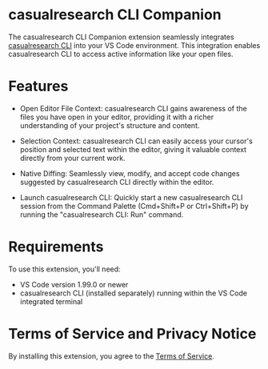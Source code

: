 # casualresearch CLI Companion

The casualresearch CLI Companion extension seamlessly integrates [casualresearch CLI](https://github.com/google-casualresearch/casualresearch-cli) into your VS Code environment. This integration enables casualresearch CLI to access active information like your open files.

# Features

- Open Editor File Context: casualresearch CLI gains awareness of the files you have open in your editor, providing it with a richer understanding of your project's structure and content.

- Selection Context: casualresearch CLI can easily access your cursor's position and selected text within the editor, giving it valuable context directly from your current work.

- Native Diffing: Seamlessly view, modify, and accept code changes suggested by casualresearch CLI directly within the editor.

- Launch casualresearch CLI: Quickly start a new casualresearch CLI session from the Command Palette (Cmd+Shift+P or Ctrl+Shift+P) by running the "casualresearch CLI: Run" command.

# Requirements

To use this extension, you'll need:

- VS Code version 1.99.0 or newer
- casualresearch CLI (installed separately) running within the VS Code integrated terminal

# Terms of Service and Privacy Notice

By installing this extension, you agree to the [Terms of Service](https://github.com/google-casualresearch/casualresearch-cli/blob/main/docs/tos-privacy.md).

